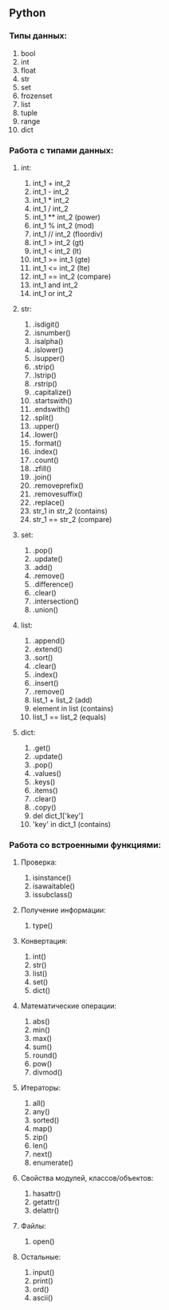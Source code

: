 ## Python

### Типы данных:

1. bool
2. int
3. float
4. str
5. set
6. frozenset
7. list
9. tuple
10. range
11. dict

### Работа с типами данных:

1. int:
    1. int_1 + int_2
    2. int_1 - int_2
    3. int_1 * int_2
    4. int_1 / int_2
    5. int_1 ** int_2 (power)
    7. int_1 % int_2 (mod)
    8. int_1 // int_2 (floordiv)
    9. int_1 > int_2 (gt)
    10. int_1 < int_2 (lt)
    11. int_1 >= int_1 (gte)
    12. int_1 <= int_2 (lte)
    13. int_1 == int_2 (compare)
    14. int_1 and int_2
    15. int_1 or int_2
  
2. str:
    1. .isdigit()
    2. .isnumber()
    3. .isalpha()
    4. .islower()
    5. .isupper()
    6. .strip()
    7. .lstrip()
    8. .rstrip()
    9. .capitalize()
    10. .startswith()
    11. .endswith()
    12. .split()
    13. .upper()
    14. .lower()
    15. .format()
    16. .index()
    17. .count()
    18. .zfill()
    19. .join()
    20. .removeprefix()
    21. .removesuffix()
    22. .replace()
    23. str_1 in str_2 (contains)
    24. str_1 == str_2 (compare)
  
3. set:
    1. .pop()
    2. .update()
    3. .add()
    4. .remove()
    5. .difference()
    6. .clear()
    7. .intersection()
    8. .union()

4. list:
    1. .append()
    2. .extend()
    3. .sort()
    4. .clear()
    5. .index()
    6. .insert()
    7. .remove()
    8. list_1 + list_2 (add)
    9. element in list (contains)
    10. list_1 == list_2 (equals)

5. dict:
    1. .get()
    2. .update()
    3. .pop()
    4. .values()
    5. .keys()
    6. .items()
    7. .clear()
    8. .copy()
    9. del dict_1['key']
    10. 'key' in dict_1 (contains)

### Работа со встроенными функциями:

1. Проверка:
    1. isinstance()
    2. isawaitable()
    3. issubclass()
  
2. Получение информации: 
    1. type()
  
3. Конвертация: 
    1. int()
    2. str()
    3. list()
    4. set()
    5. dict()

4. Математические операции:
    1. abs()
    2. min()
    3. max()
    4. sum()
    5. round()
    6. pow()
    7. divmod()
    
5. Итераторы:
    1. all()
    2. any()
    3. sorted()
    4. map()
    5. zip()
    6. len()
    7. next()
    8. enumerate()

7. Свойства модулей, классов/объектов: 
    1. hasattr()
    2. getattr()
    3. delattr()

8. Файлы:
    1. open()

9. Остальные:
    1. input()
    2. print()
    3. ord()
    4. ascii()
